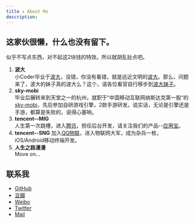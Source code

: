```yaml
---
title : About Me
description:
---
```


这家伙很懒，什么也没有留下。
-------------------------

似乎不写点东西，对不起这2块钱的特效。所以就胡乱扯点吧。

1. **波大**       
小Coder毕业于[波大](http://www.nbu.edu.cn)，没错，你没有看错，就是远近文明的[波大](http://www.nbu.edu.cn)。那么，问题来了，波大的妹子真的波大么？这个，请各位看官自行移步到[波大妹子](https://www.google.com/search?q=%E5%AE%81%E6%B3%A2%E5%A4%A7%E5%AD%A6%E5%A6%B9%E5%AD%90&biw=1366&bih=643&source=lnms&tbm=isch&sa=X&ei=kyiVVLyuPImsoQTjoYDoDA&ved=0CAcQ_AUoAg)。
2. **sky-mobi**  
毕业后辗转来到天堂之一的杭州，就职于“中国移动互联网纳斯达克第一股“的[sky-mobi](http://www.mopo.com/)，先后参加自研游戏引擎，2款手游研发。说实话，无论是引擎还是手游，都算是失败的，说得心塞呐。
3. **tencent--MIG**  
人生第一次跳槽，进入[腾讯](http://www.tencent.com)，担任后台开发，请关注我们的产品--[应用宝](sj.qq.com)。
4. **tencent--SNG**
加入[QQ物联](http://iot.open.qq.com/)，进入物联网大军，成为杂兵一枚，iOS/Android移动终端开发。
5. **人生之路漫漫**  
Move on...


联系我
----------

+ [GitHub](https://github.com/zhujiefirst)
+ [豆瓣](http://www.douban.com/people/44265520/)
+ [Weibo](http://weibo.com/u/2421642590)
+ [Twitter](https://twitter.com/Jay1002008)
+ <a href="mailto:zhujiefirst@gmail.com">Mail</a>
